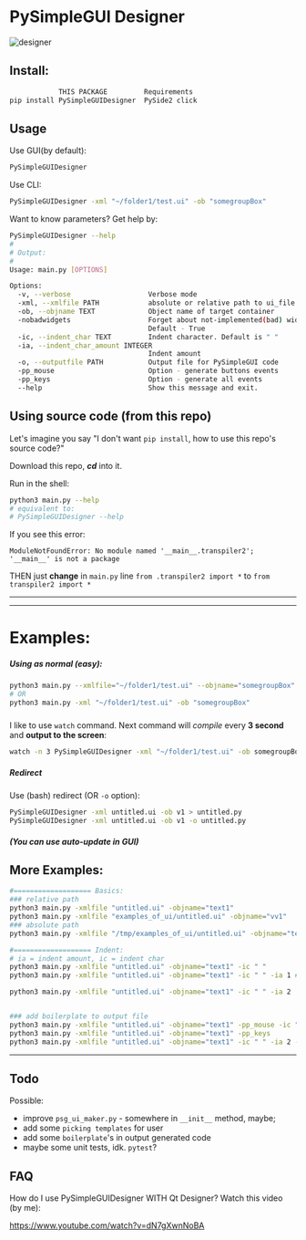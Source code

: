# PySimpleGUI Designer

![designer](https://github.com/nngogol/PySimpleGUIDesigner/blob/master/2020-04-19---14-52-26.png)

## Install:
```bash
            THIS PACKAGE         Requirements 
pip install PySimpleGUIDesigner  PySide2 click
```

## Usage
Use GUI(by default):
```bash
PySimpleGUIDesigner
```

Use CLI:
```bash
PySimpleGUIDesigner -xml "~/folder1/test.ui" -ob "somegroupBox"
```

Want to know parameters? Get help by:
```bash
PySimpleGUIDesigner --help
# 
# Output:
# 
Usage: main.py [OPTIONS]

Options:
  -v, --verbose                   Verbose mode
  -xml, --xmlfile PATH            absolute or relative path to ui_file
  -ob, --objname TEXT             Object name of target container
  -nobadwidgets                   Forget about not-implemented(bad) widgets.
                                  Default - True
  -ic, --indent_char TEXT         Indent character. Default is " "
  -ia, --indent_char_amount INTEGER
                                  Indent amount
  -o, --outputfile PATH           Output file for PySimpleGUI code
  -pp_mouse                       Option - generate buttons events
  -pp_keys                        Option - generate all events
  --help                          Show this message and exit.
```



## Using source code (from this repo)

Let's imagine you say "I don't want `pip install`, how to use this repo's source code?"

Download this repo, ***cd*** into it.

Run in the shell:
```bash
python3 main.py --help
# equivalent to:
# PySimpleGUIDesigner --help
```

If you see this error:

`ModuleNotFoundError: No module named '__main__.transpiler2'; '__main__' is not a package`

THEN just **change** in `main.py` line `from .transpiler2 import *` to `from transpiler2 import *`

----
----


# Examples:

##### Using as normal (easy):
```bash
python3 main.py --xmlfile="~/folder1/test.ui" --objname="somegroupBox"
# OR
python3 main.py -xml "~/folder1/test.ui" -ob "somegroupBox"
```

##### 
I like to use `watch` command. Next command will *compile* every **3 second** and **output to the screen**:
```bash
watch -n 3 PySimpleGUIDesigner -xml "~/folder1/test.ui" -ob somegroupBox
```

##### Redirect
Use (bash) redirect (OR `-o` option):
```bash
PySimpleGUIDesigner -xml untitled.ui -ob v1 > untitled.py
PySimpleGUIDesigner -xml untitled.ui -ob v1 -o untitled.py
```

##### *(You can use auto-update in GUI)*




## More Examples:

```bash
#=================== Basics:
### relative path
python3 main.py -xmlfile "untitled.ui" -objname="text1"
python3 main.py -xmlfile "examples_of_ui/untitled.ui" -objname="vv1"
### absolute path
python3 main.py -xmlfile "/tmp/examples_of_ui/untitled.ui" -objname="text1"

#=================== Indent:
# ia = indent amount, ic = indent char
python3 main.py -xmlfile "untitled.ui" -objname="text1" -ic " "
python3 main.py -xmlfile "untitled.ui" -objname="text1" -ic " " -ia 1 # the same effect, as command above

python3 main.py -xmlfile "untitled.ui" -objname="text1" -ic " " -ia 2


### add boilerplate to output file
python3 main.py -xmlfile "untitled.ui" -objname="text1" -pp_mouse -ic " " -ia 2
python3 main.py -xmlfile "untitled.ui" -objname="text1" -pp_keys
python3 main.py -xmlfile "untitled.ui" -objname="text1" -ic " " -ia 2 -pp_keys

```

---

## Todo

Possible:
- improve `psg_ui_maker.py` - somewhere in `__init__` method, maybe;
- add some `picking templates` for user
- add some `boilerplate`'s in output generated code
- maybe some unit tests, idk. `pytest`?


## FAQ

How do I use PySimpleGUIDesigner WITH Qt Designer?
Watch this video (by me):

https://www.youtube.com/watch?v=dN7gXwnNoBA
